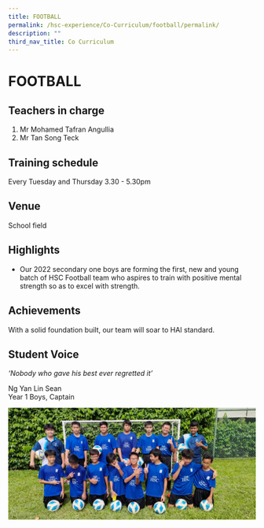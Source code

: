 ```yaml
---
title: FOOTBALL
permalink: /hsc-experience/Co-Curriculum/football/permalink/
description: ""
third_nav_title: Co Curriculum
---
```

FOOTBALL
========

Teachers in charge
------------------

1.  Mr Mohamed Tafran Angullia
2.  Mr Tan Song Teck

Training schedule
-----------------

Every Tuesday and Thursday 3.30 - 5.30pm

Venue
-----

School field

Highlights
----------

*   Our 2022 secondary one boys are forming the first, new and young batch of HSC Football team who aspires to train with positive mental strength so as to excel with strength.

Achievements
------------

With a solid foundation built, our team will soar to HAI standard.

Student Voice
-------------

_‘Nobody who gave his best ever regretted it’_  

Ng Yan Lin Sean  
Year 1 Boys, Captain

![](/images/football.jpeg)